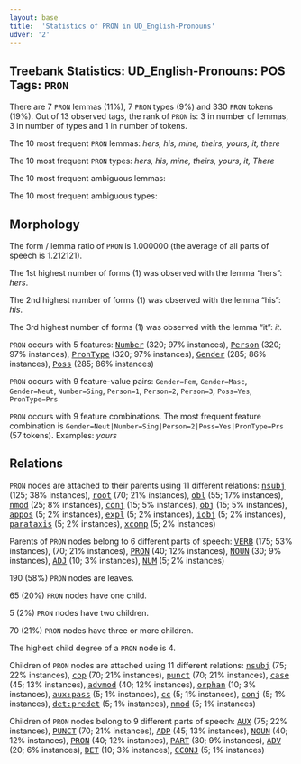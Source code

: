 ```yaml
---
layout: base
title:  'Statistics of PRON in UD_English-Pronouns'
udver: '2'
---
```


## Treebank Statistics: UD_English-Pronouns: POS Tags: `PRON`

There are 7 `PRON` lemmas (11%), 7 `PRON` types (9%) and 330 `PRON` tokens (19%).
Out of 13 observed tags, the rank of `PRON` is: 3 in number of lemmas, 3 in number of types and 1 in number of tokens.

The 10 most frequent `PRON` lemmas: <em>hers, his, mine, theirs, yours, it, there</em>

The 10 most frequent `PRON` types:  <em>hers, his, mine, theirs, yours, it, There</em>

The 10 most frequent ambiguous lemmas: 

The 10 most frequent ambiguous types:  



## Morphology

The form / lemma ratio of `PRON` is 1.000000 (the average of all parts of speech is 1.212121).

The 1st highest number of forms (1) was observed with the lemma “hers”: <em>hers</em>.

The 2nd highest number of forms (1) was observed with the lemma “his”: <em>his</em>.

The 3rd highest number of forms (1) was observed with the lemma “it”: <em>it</em>.

`PRON` occurs with 5 features: <tt><a href="en_pronouns-feat-Number.html">Number</a></tt> (320; 97% instances), <tt><a href="en_pronouns-feat-Person.html">Person</a></tt> (320; 97% instances), <tt><a href="en_pronouns-feat-PronType.html">PronType</a></tt> (320; 97% instances), <tt><a href="en_pronouns-feat-Gender.html">Gender</a></tt> (285; 86% instances), <tt><a href="en_pronouns-feat-Poss.html">Poss</a></tt> (285; 86% instances)

`PRON` occurs with 9 feature-value pairs: `Gender=Fem`, `Gender=Masc`, `Gender=Neut`, `Number=Sing`, `Person=1`, `Person=2`, `Person=3`, `Poss=Yes`, `PronType=Prs`

`PRON` occurs with 9 feature combinations.
The most frequent feature combination is `Gender=Neut|Number=Sing|Person=2|Poss=Yes|PronType=Prs` (57 tokens).
Examples: <em>yours</em>


## Relations

`PRON` nodes are attached to their parents using 11 different relations: <tt><a href="en_pronouns-dep-nsubj.html">nsubj</a></tt> (125; 38% instances), <tt><a href="en_pronouns-dep-root.html">root</a></tt> (70; 21% instances), <tt><a href="en_pronouns-dep-obl.html">obl</a></tt> (55; 17% instances), <tt><a href="en_pronouns-dep-nmod.html">nmod</a></tt> (25; 8% instances), <tt><a href="en_pronouns-dep-conj.html">conj</a></tt> (15; 5% instances), <tt><a href="en_pronouns-dep-obj.html">obj</a></tt> (15; 5% instances), <tt><a href="en_pronouns-dep-appos.html">appos</a></tt> (5; 2% instances), <tt><a href="en_pronouns-dep-expl.html">expl</a></tt> (5; 2% instances), <tt><a href="en_pronouns-dep-iobj.html">iobj</a></tt> (5; 2% instances), <tt><a href="en_pronouns-dep-parataxis.html">parataxis</a></tt> (5; 2% instances), <tt><a href="en_pronouns-dep-xcomp.html">xcomp</a></tt> (5; 2% instances)

Parents of `PRON` nodes belong to 6 different parts of speech: <tt><a href="en_pronouns-pos-VERB.html">VERB</a></tt> (175; 53% instances),  (70; 21% instances), <tt><a href="en_pronouns-pos-PRON.html">PRON</a></tt> (40; 12% instances), <tt><a href="en_pronouns-pos-NOUN.html">NOUN</a></tt> (30; 9% instances), <tt><a href="en_pronouns-pos-ADJ.html">ADJ</a></tt> (10; 3% instances), <tt><a href="en_pronouns-pos-NUM.html">NUM</a></tt> (5; 2% instances)

190 (58%) `PRON` nodes are leaves.

65 (20%) `PRON` nodes have one child.

5 (2%) `PRON` nodes have two children.

70 (21%) `PRON` nodes have three or more children.

The highest child degree of a `PRON` node is 4.

Children of `PRON` nodes are attached using 11 different relations: <tt><a href="en_pronouns-dep-nsubj.html">nsubj</a></tt> (75; 22% instances), <tt><a href="en_pronouns-dep-cop.html">cop</a></tt> (70; 21% instances), <tt><a href="en_pronouns-dep-punct.html">punct</a></tt> (70; 21% instances), <tt><a href="en_pronouns-dep-case.html">case</a></tt> (45; 13% instances), <tt><a href="en_pronouns-dep-advmod.html">advmod</a></tt> (40; 12% instances), <tt><a href="en_pronouns-dep-orphan.html">orphan</a></tt> (10; 3% instances), <tt><a href="en_pronouns-dep-aux-pass.html">aux:pass</a></tt> (5; 1% instances), <tt><a href="en_pronouns-dep-cc.html">cc</a></tt> (5; 1% instances), <tt><a href="en_pronouns-dep-conj.html">conj</a></tt> (5; 1% instances), <tt><a href="en_pronouns-dep-det-predet.html">det:predet</a></tt> (5; 1% instances), <tt><a href="en_pronouns-dep-nmod.html">nmod</a></tt> (5; 1% instances)

Children of `PRON` nodes belong to 9 different parts of speech: <tt><a href="en_pronouns-pos-AUX.html">AUX</a></tt> (75; 22% instances), <tt><a href="en_pronouns-pos-PUNCT.html">PUNCT</a></tt> (70; 21% instances), <tt><a href="en_pronouns-pos-ADP.html">ADP</a></tt> (45; 13% instances), <tt><a href="en_pronouns-pos-NOUN.html">NOUN</a></tt> (40; 12% instances), <tt><a href="en_pronouns-pos-PRON.html">PRON</a></tt> (40; 12% instances), <tt><a href="en_pronouns-pos-PART.html">PART</a></tt> (30; 9% instances), <tt><a href="en_pronouns-pos-ADV.html">ADV</a></tt> (20; 6% instances), <tt><a href="en_pronouns-pos-DET.html">DET</a></tt> (10; 3% instances), <tt><a href="en_pronouns-pos-CCONJ.html">CCONJ</a></tt> (5; 1% instances)

